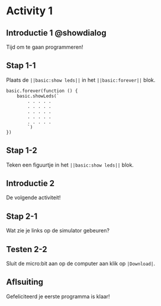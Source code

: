 # Activity 1

## Introductie 1 @showdialog


Tijd om te gaan programmeren!

## Stap 1-1
Plaats de ``||basic:show leds||`` in het ``||basic:forever||`` blok.

```blocks
basic.forever(function () {
    basic.showLeds(`
        . . . . .
        . . . . .
        . . . . .
        . . . . .
        . . . . .
        `)
})
```
## Stap 1-2
Teken een figuurtje in het ``||basic:show leds||`` blok.


## Introductie 2
De volgende activiteit!

## Stap 2-1
Wat zie je links op de simulator gebeuren?

## Testen 2-2
Sluit de micro:bit aan op de computer aan klik op ``|Download|``.

## Aflsuiting
Gefeliciteerd je eerste programma is klaar!